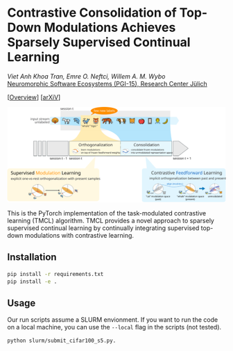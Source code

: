 # Contrastive Consolidation of Top-Down Modulations Achieves Sparsely Supervised Continual Learning

*Viet Anh Khoa Tran, Emre O. Neftci, Willem A. M. Wybo*<br>
[Neuromorphic Software Ecosystems (PGI-15), Research Center Jülich](https://www.fz-juelich.de/en/pgi/pgi-15)

[[Overview](https://ktran.de/papers/tmcl/)] [[arXiV](https://arxiv.org/abs/2505.14125)] 

<p align="center">
    <img src="assets/figure.svg" alt="TMCL" width="600"/>
</p>
This is the PyTorch implementation of the task-modulated contrastive learning (TMCL) algorithm.
TMCL provides a novel approach to sparsely supervised continual learning by 
continually integrating supervised top-down modulations with contrastive learning.

## Installation
```bash
pip install -r requirements.txt
pip install -e .
```

## Usage
Our run scripts assume a SLURM envionment. If you want to run the code on a local machine, you can use the `--local` flag in the scripts (not tested).
```bash
python slurm/submit_cifar100_s5.py.
```

